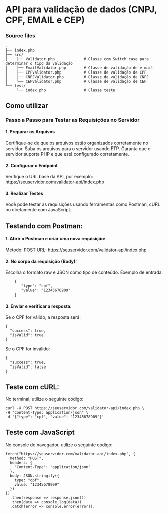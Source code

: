 API para validação de dados (CNPJ, CPF, EMAIL e CEP)
============================

### Source files

    .
    ├── index.php                   
    ├── src/                   
    │    ├── Validator.php             # Classe com Switch case para determinar o tipo da validação
    │    ├── EmailValidator.php        # Classe de validação de e-mail
    │    ├── CPFValidator.php          # Classe de validação de CPF
    │    ├── CNPJValidator.php         # Classe de validação de CNPJ
    │    └── CEPValidator.php          # Classe de validação de CEP
    └── test/                     
         └── index.php                 # Classe teste

## Como utilizar

### Passo a Passo para Testar as Requisições no Servidor
#### 1. Preparar os Arquivos
Certifique-se de que os arquivos estão organizados corretamente no servidor.
Suba os arquivos para o servidor usando FTP.
Garanta que o servidor suporta PHP e que está configurado corretamente.

#### 2. Configurar o Endpoint
Verifique o URL base da API, por exemplo:
https://seuservidor.com/validator-api/index.php

#### 3. Realizar Testes
Você pode testar as requisições usando ferramentas como Postman, cURL ou diretamente com JavaScript.

## Testando com Postman:
#### 1. Abrir o Postman e criar uma nova requisição:
Método: POST
URL: https://seuservidor.com/validator-api/index.php

#### 2. No corpo da requisição (Body):
Escolha o formato raw e JSON como tipo de conteúdo.
Exemplo de entrada:
```
    {
       "type": "cpf",
       "value": "12345678909"
    }
```
#### 3. Enviar e verificar a resposta:
Se o CPF for válido, a resposta será:
```
{
  "success": true,
  "isValid": true
}
```
Se o CPF for inválido:
```
{
  "success": true,
  "isValid": false
}
```

## Teste com cURL:
No terminal, utilize o seguinte código:
```
curl -X POST https://seuservidor.com/validator-api/index.php \
-H "Content-Type: application/json" \
-d '{"type": "cpf", "value": "12345678909"}'
```
## Teste com JavaScript
No console do navegador, utilize o seguinte código:
```
fetch("https://seuservidor.com/validator-api/index.php", {
  method: "POST",
  headers: {
    "Content-Type": "application/json"
  },
  body: JSON.stringify({
    type: "cpf",
    value: "12345678909"
  })
})
  .then(response => response.json())
  .then(data => console.log(data))
  .catch(error => console.error(error));
```
